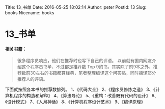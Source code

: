 ﻿Title: 13_书单
Date: 2016-05-25 18:02:14
Author: peter
Postid: 13
Slug: books
Nicename: books

# 13_书单


#### 相关书籍：
>很多程序员响应，他们在推荐时也写下自己的评语。 以前就有国内网友介绍这个程序员书单，不过都是推荐数 Top 9的书。其实除了前9本之外，推荐数前30左右的书籍都算经典，笔者整理编译这个问答贴，同时摘译部分推荐人的评语。

下面就按照各本书的推荐数排列。
1、《代码大全》
2、《程序员修炼之道》
3、《计算机程序的构造和解释》
4、《算法导论》
5、《重构：改善既有代码的设计》
6、《设计模式》
7、《人月神话》
8、《计算机程序设计艺术》
9、《编译原理》
